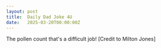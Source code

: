 ```yaml
---
layout: post
title:  Daily Dad Joke 4U
date:   2025-03-20T00:00:00Z
---
```

The pollen count  that's a difficult job! [Credit to Milton Jones]
